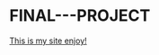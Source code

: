 # FINAL---PROJECT
<a href="https://jolenemedugno.github.io/FINAL---PRODJECT/Family.html">This is my site enjoy!</a>
